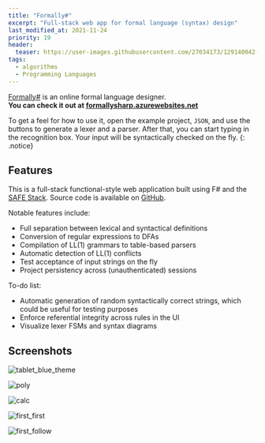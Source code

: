 ```yaml
---
title: "Formally#"
excerpt: "Full-stack web app for formal language (syntax) design"
last_modified_at: 2021-11-24
priority: 19
header:
  teaser: https://user-images.githubusercontent.com/27034173/129140042-eeba5460-0aa3-4b1c-9a58-8b948beccafe.png
tags:
  - algorithms
  - Programming Languages
---
```


[Formally#](https://github.com/baioc/FormallySharp) is an online formal language designer.<br>
**You can check it out at [formallysharp.azurewebsites.net](https://formallysharp.azurewebsites.net/)**

To get a feel for how to use it, open the example project, `JSON`, and use the buttons to generate a lexer and a parser.
After that, you can start typing in the recognition box. Your input will be syntactically checked on the fly.
{: .notice}

Features
----

This is a full-stack functional-style web application built using F# and the [SAFE Stack](https://safe-stack.github.io/docs/overview/).
Source code is available on [GitHub](https://github.com/baioc/FormallySharp).

Notable features include:
* Full separation between lexical and syntactical definitions
* Conversion of regular expressions to DFAs
* Compilation of LL(1) grammars to table-based parsers
* Automatic detection of LL(1) conflicts
* Test acceptance of input strings on the fly
* Project persistency across (unauthenticated) sessions

To-do list:
* Automatic generation of random syntactically correct strings, which could be useful for testing purposes
* Enforce referential integrity across rules in the UI
* Visualize lexer FSMs and syntax diagrams


Screenshots
----

![tablet_blue_theme](https://user-images.githubusercontent.com/27034173/143199891-f7999ce6-454b-4a91-b54b-f6cd1ea2be47.png)

![poly](https://user-images.githubusercontent.com/27034173/129140042-eeba5460-0aa3-4b1c-9a58-8b948beccafe.png)

![calc](https://user-images.githubusercontent.com/27034173/133954409-d50c6a9b-7f58-48c5-a507-dcabaeba5b95.png)

![first_first](https://user-images.githubusercontent.com/27034173/133955408-82eb1c73-5ec2-434a-a313-643ea4a94ec4.png)

![first_follow](https://user-images.githubusercontent.com/27034173/133955412-432359d7-0968-4ca4-860a-a2ebb85310f8.png)
